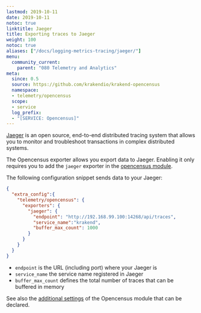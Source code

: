 ```yaml
---
lastmod: 2019-10-11
date: 2019-10-11
notoc: true
linktitle: Jaeger
title: Exporting traces to Jaeger
weight: 100
notoc: true
aliases: ["/docs/logging-metrics-tracing/jaeger/"]
menu:
  community_current:
    parent: "080 Telemetry and Analytics"
meta:
  since: 0.5
  source: https://github.com/krakendio/krakend-opencensus
  namespace:
  - telemetry/opencensus
  scope:
  - service
  log_prefix:
  - "[SERVICE: Opencensus]"
---
```

[Jaeger](https://www.jaegertracing.io/) is an open source, end-to-end distributed tracing system that allows you to monitor and troubleshoot transactions in complex distributed systems.

The Opencensus exporter allows you export data to Jaeger. Enabling it only requires you to add the `jaeger` exporter in the [opencensus module](/docs/telemetry/opencensus/).

The following configuration snippet sends data to your Jaeger:
```json
{
  "extra_config":{
    "telemetry/opencensus": {
      "exporters": {
        "jaeger": {
          "endpoint": "http://192.168.99.100:14268/api/traces",
          "service_name":"krakend",
          "buffer_max_count": 1000
        }
      }
    }
  }
}
```

- `endpoint` is the URL (including port) where your Jaeger is
- `service_name` the service name registered in Jaeger
- `buffer_max_count` defines the total number of traces that can be buffered in memory


See also the [additional settings](/docs/telemetry/opencensus/) of the Opencensus module that can be declared.
